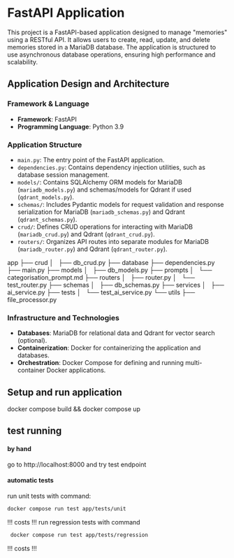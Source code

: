 # FastAPI Application


This project is a FastAPI-based application designed to manage "memories" using a RESTful API. It allows users to create, read, update, and delete memories stored in a MariaDB database. The application is structured to use asynchronous database operations, ensuring high performance and scalability.

## Application Design and Architecture

### Framework & Language

- **Framework**: FastAPI
- **Programming Language**: Python 3.9

### Application Structure

- `main.py`: The entry point of the FastAPI application.
- `dependencies.py`: Contains dependency injection utilities, such as database session management.
- `models/`: Contains SQLAlchemy ORM models for MariaDB (`mariadb_models.py`) and schemas/models for Qdrant if used (`qdrant_models.py`).
- `schemas/`: Includes Pydantic models for request validation and response serialization for MariaDB (`mariadb_schemas.py`) and Qdrant (`qdrant_schemas.py`).
- `crud/`: Defines CRUD operations for interacting with MariaDB (`mariadb_crud.py`) and Qdrant (`qdrant_crud.py`).
- `routers/`: Organizes API routes into separate modules for MariaDB (`mariadb_router.py`) and Qdrant (`qdrant_router.py`).

app
├── crud
│   ├── db_crud.py
├── database
├── dependencies.py
├── main.py
├── models
│   ├── db_models.py
├── prompts
│   └── categorisation_prompt.md
├── routers
│   ├── router.py
│   └── test_router.py
├── schemas
│   ├── db_schemas.py
├── services
│   ├── ai_service.py
├── tests
│   └── test_ai_service.py
└── utils
    ├── file_processor.py

### Infrastructure and Technologies

- **Databases**: MariaDB for relational data and Qdrant for vector search (optional).
- **Containerization**: Docker for containerizing the application and databases.
- **Orchestration**: Docker Compose for defining and running multi-container Docker applications.


## Setup and run application 
docker compose build && docker compose up

## test running 

#### by hand 
go to http://localhost:8000 and try test endpoint 

#### automatic tests 

run unit tests with command: 

```sh
docker compose run test app/tests/unit
``` 

!!! costs !!! 
run regression tests with command
```sh
 docker compose run test app/tests/regression
```
!!! costs !!! 
